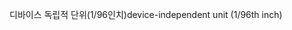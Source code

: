 <span data-ttu-id="093da-101">디바이스 독립적 단위(1/96인치)</span><span class="sxs-lookup"><span data-stu-id="093da-101">device-independent unit (1/96th inch)</span></span>